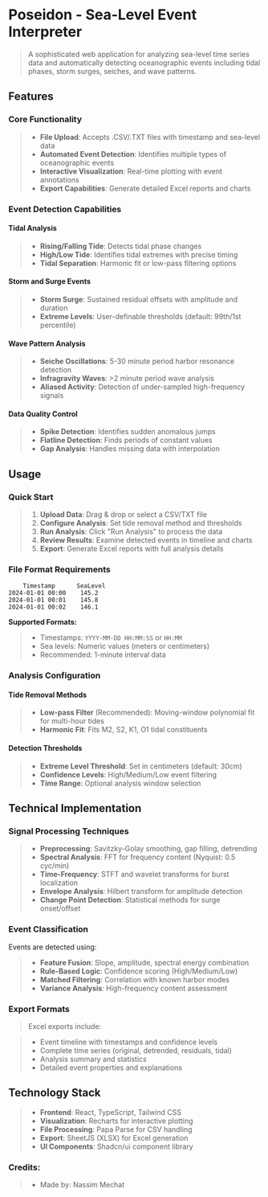 # Poseidon - Sea-Level Event Interpreter

> A sophisticated web application for analyzing sea-level time series data and automatically detecting oceanographic events including tidal phases, storm surges, seiches, and wave patterns.

## Features

### Core Functionality

> - **File Upload**: Accepts .CSV/.TXT files with timestamp and sea-level data
> - **Automated Event Detection**: Identifies multiple types of oceanographic events
> - **Interactive Visualization**: Real-time plotting with event annotations
> - **Export Capabilities**: Generate detailed Excel reports and charts

### Event Detection Capabilities

#### Tidal Analysis

> - **Rising/Falling Tide**: Detects tidal phase changes
> - **High/Low Tide**: Identifies tidal extremes with precise timing
> - **Tidal Separation**: Harmonic fit or low-pass filtering options

#### Storm and Surge Events

> - **Storm Surge**: Sustained residual offsets with amplitude and duration
> - **Extreme Levels**: User-definable thresholds (default: 99th/1st percentile)

#### Wave Pattern Analysis

> - **Seiche Oscillations**: 5-30 minute period harbor resonance detection
> - **Infragravity Waves**: >2 minute period wave analysis
> - **Aliased Activity**: Detection of under-sampled high-frequency signals

#### Data Quality Control

> - **Spike Detection**: Identifies sudden anomalous jumps
> - **Flatline Detection**: Finds periods of constant values
> - **Gap Analysis**: Handles missing data with interpolation

## Usage

### Quick Start

> 1. **Upload Data**: Drag & drop or select a CSV/TXT file
> 2. **Configure Analysis**: Set tide removal method and thresholds
> 3. **Run Analysis**: Click "Run Analysis" to process the data
> 4. **Review Results**: Examine detected events in timeline and charts
> 5. **Export**: Generate Excel reports with full analysis details

### File Format Requirements

```
    Timestamp      SeaLevel
2024-01-01 00:00    145.2
2024-01-01 00:01    145.8
2024-01-01 00:02    146.1
```

**Supported Formats:**

> - Timestamps: `YYYY-MM-DD HH:MM:SS` or `HH:MM`
> - Sea levels: Numeric values (meters or centimeters)
> - Recommended: 1-minute interval data

### Analysis Configuration

#### Tide Removal Methods

> - **Low-pass Filter** (Recommended): Moving-window polynomial fit for multi-hour tides
> - **Harmonic Fit**: Fits M2, S2, K1, O1 tidal constituents

#### Detection Thresholds

> - **Extreme Level Threshold**: Set in centimeters (default: 30cm)
> - **Confidence Levels**: High/Medium/Low event filtering
> - **Time Range**: Optional analysis window selection

## Technical Implementation

### Signal Processing Techniques

> - **Preprocessing**: Savitzky-Golay smoothing, gap filling, detrending
> - **Spectral Analysis**: FFT for frequency content (Nyquist: 0.5 cyc/min)
> - **Time-Frequency**: STFT and wavelet transforms for burst localization
> - **Envelope Analysis**: Hilbert transform for amplitude detection
> - **Change Point Detection**: Statistical methods for surge onset/offset

### Event Classification

Events are detected using:

> - **Feature Fusion**: Slope, amplitude, spectral energy combination
> - **Rule-Based Logic**: Confidence scoring (High/Medium/Low)
> - **Matched Filtering**: Correlation with known harbor modes
> - **Variance Analysis**: High-frequency content assessment

### Export Formats

> Excel exports include:

> - Event timeline with timestamps and confidence levels
> - Complete time series (original, detrended, residuals, tidal)
> - Analysis summary and statistics
> - Detailed event properties and explanations

## Technology Stack

> - **Frontend**: React, TypeScript, Tailwind CSS
> - **Visualization**: Recharts for interactive plotting
> - **File Processing**: Papa Parse for CSV handling
> - **Export**: SheetJS (XLSX) for Excel generation
> - **UI Components**: Shadcn/ui component library
 
### Credits:

> - Made by: Nassim Mechat  
